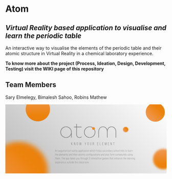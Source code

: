 # Atom

## _Virtual Reality based application to visualise and learn the periodic table_

An interactive way to visualise the elements of the periodic table and their atomic structure in Virtual Reality in a chemical laboratory experience.

**To know more about the project (Process, Ideation, Design, Development, Testing) visit the WIKI page of this repository**

## Team Members

Sary Elmelegy, Bimalesh Sahoo, Robins Mathew

![](images/Artboard.png)
